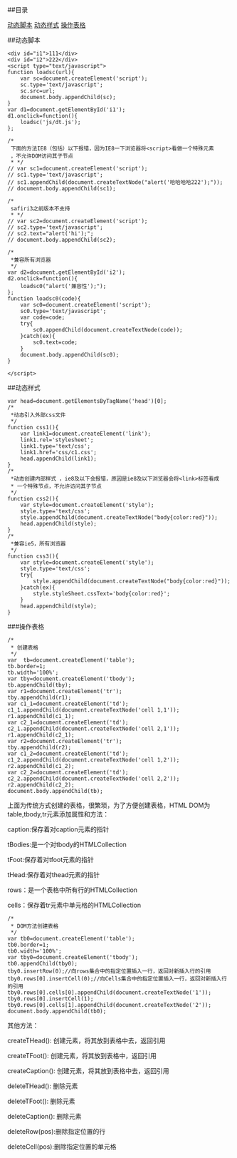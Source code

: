##目录

[动态脚本](#a1)
[动态样式](#a2)
[操作表格](#a3)

<a name="a1"></a>

##动态脚本

	<div id="i1">111</div>
	<div id="i2">222</div>
	<script type="text/javascript">
	function loadsc(url){
		var sc=document.createElement('script');
		sc.type='text/javascript';
		sc.src=url;
		document.body.appendChild(sc);
	}
	var d1=document.getElementById('i1');
	d1.onclick=function(){
		loadsc('js/dt.js');
	};
	
	/*
	 下面的方法IE8（包括）以下报错，因为IE8一下浏览器将<script>看做一个特殊元素
	 ，不允许DOM访问其子节点
	 * */
	// var sc1=document.createElement('script');
	// sc1.type='text/javascript';
	// sc1.appendChild(document.createTextNode("alert('哈哈哈哈222');"));
	// document.body.appendChild(sc1);
	
	/*
	 safiri3之前版本不支持
	 * */
	// var sc2=document.createElement('script');
	// sc2.type='text/javascript';
	// sc2.text="alert('hi');";
	// document.body.appendChild(sc2);
	
	/*
	 *兼容所有浏览器 
	 */
	var d2=document.getElementById('i2');
	d2.onclick=function(){
		loadsc0("alert('兼容性');");
	};
	function loadsc0(code){
		var sc0=document.createElement('script');
		sc0.type='text/javascript';
		var code=code;
		try{
			sc0.appendChild(document.createTextNode(code));
		}catch(ex){
			sc0.text=code;
		}
		document.body.appendChild(sc0);
	}
	
	</script>

<a name="a2"></a>

##动态样式

	var head=document.getElementsByTagName('head')[0];
	/*
	 *动态引入外部css文件 
	 */
	function css1(){
		var link1=document.createElement('link');
		link1.rel='stylesheet';
		link1.type='text/css';
		link1.href='css/c1.css';
		head.appendChild(link1);
	}
	/*
	 *动态创建内部样式 ，ie8及以下会报错，原因是ie8及以下浏览器会将<link>标签看成
	 * 一个特殊节点，不允许访问其子节点
	 */
	function css2(){
		var style=document.createElement('style');
		style.type='text/css';
		style.appendChild(document.createTextNode("body{color:red}"));
		head.appendChild(style);
	}
	/*
	 *兼容ie5，所有浏览器 
	 */
	function css3(){
		var style=document.createElement('style');
		style.type='text/css';
		try{
			style.appendChild(document.createTextNode("body{color:red}"));
		}catch(ex){
			style.styleSheet.cssText='body{color:red}';
		}
		head.appendChild(style);
	}

<a name="a3"></a>

###操作表格

	/*
	 * 创建表格
	 */
	var  tb=document.createElement('table');
	tb.border=1;
	tb.width='100%';
	var tby=document.createElement('tbody');
	tb.appendChild(tby);
	var r1=document.createElement('tr');
	tby.appendChild(r1);
	var c1_1=document.createElement('td');
	c1_1.appendChild(document.createTextNode('cell 1,1'));
	r1.appendChild(c1_1);
	var c2_1=document.createElement('td');
	c2_1.appendChild(document.createTextNode('cell 2,1'));
	r1.appendChild(c2_1);
	var r2=document.createElement('tr');
	tby.appendChild(r2);
	var c1_2=document.createElement('td');
	c1_2.appendChild(document.createTextNode('cell 1,2'));
	r2.appendChild(c1_2);
	var c2_2=document.createElement('td');
	c2_2.appendChild(document.createTextNode('cell 2,2'));
	r2.appendChild(c2_2);
	document.body.appendChild(tb);

上面为传统方式创建的表格，很繁琐，为了方便创建表格，HTML DOM为table,tbody,tr元素添加属性和方法：

caption:保存着对caption元素的指针

tBodies:是一个对tbody的HTMLCollection

tFoot:保存着对tfoot元素的指针

tHead:保存着对thead元素的指针

rows：是一个表格中所有行的HTMLCollection

cells：保存着tr元素中单元格的HTMLCollection

	/*
	 * DOM方法创建表格
	 */
	var tb0=document.createElement('table');
	tb0.border=1;
	tb0.width='100%';
	var tby0=document.createElement('tbody');
	tb0.appendChild(tby0);
	tby0.insertRow(0);//向rows集合中的指定位置插入一行，返回对新插入行的引用
	tby0.rows[0].insertCell(0);//向Cells集合中的指定位置插入一行，返回对新插入行的引用
	tby0.rows[0].cells[0].appendChild(document.createTextNode('1'));
	tby0.rows[0].insertCell(1);
	tby0.rows[0].cells[1].appendChild(document.createTextNode('2'));
	document.body.appendChild(tb0);

其他方法：

createTHead(): 创建<thead>元素，将其放到表格中去，返回引用

createTFoot(): 创建<tfoot>元素，将其放到表格中，返回引用

createCaption(): 创建<caption>元素，将其放到表格中去，返回引用

deleteTHead(): 删除<thead>元素

deleteTFoot(): 删除<tfoot>元素

deleteCaption(): 删除<caption>元素

deleteRow(pos):删除指定位置的行

deleteCell(pos):删除指定位置的单元格
